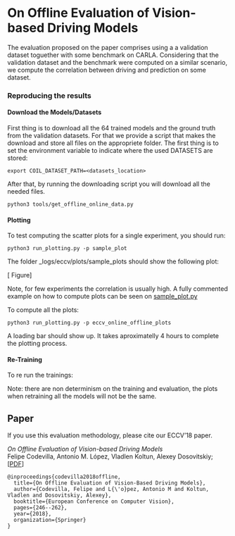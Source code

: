 On Offline Evaluation of Vision-based Driving Models
====================================================


The evaluation proposed on the paper comprises
using a a validation dataset toguether with some benchmark on
CARLA. Considering that the validation
dataset and the benchmark were computed on a similar
scenario, we compute the correlation between driving and prediction
on some dataset.

### Reproducing the results


#### Download the Models/Datasets

First thing is to download all the 64 trained models and the
ground truth from the validation datasets.
For that we provide a script that makes the download and store
all files on the appropriete folder. The first thing
is to set the environment variable to indicate where the
used DATASETS are stored:

    export COIL_DATASET_PATH=<datasets_location>

After that, by running the downloading script you will download
all the needed files.

    python3 tools/get_offline_online_data.py


#### Plotting

To test computing the scatter plots for a single experiment,
you should run:

    python3 run_plotting.py -p sample_plot


The folder _logs/eccv/plots/sample_plots should show
the following plot:

[ Figure]

Note, for  few experiments the correlation is usually high.
A fully commented example on how to compute plots can
be seen on [sample_plot.py](plotter/plotting_params/sample_plot.py)

To compute all the plots:

    python3 run_plotting.py -p eccv_online_offline_plots

A loading bar should show up. It takes aproximatelly 4 hours
to complete the plotting process.

#### Re-Training
To re run the trainings:


Note: there are non determinism on the training and evaluation, the
plots when retraining all the models will not be the same.




Paper
-----

If you use this evaluation methodology, please cite our ECCV’18 paper.

_On Offline Evaluation of Vision-based Driving Models_<br>Felipe Codevilla,
 Antonio M. López, Vladlen Koltun, Alexey Dosovitskiy;
[[PDF](https://arxiv.org/pdf/1809.04843.pdf)]


```
@inproceedings{codevilla2018offline,
  title={On Offline Evaluation of Vision-Based Driving Models},
  author={Codevilla, Felipe and L{\'o}pez, Antonio M and Koltun, Vladlen and Dosovitskiy, Alexey},
  booktitle={European Conference on Computer Vision},
  pages={246--262},
  year={2018},
  organization={Springer}
}

```
